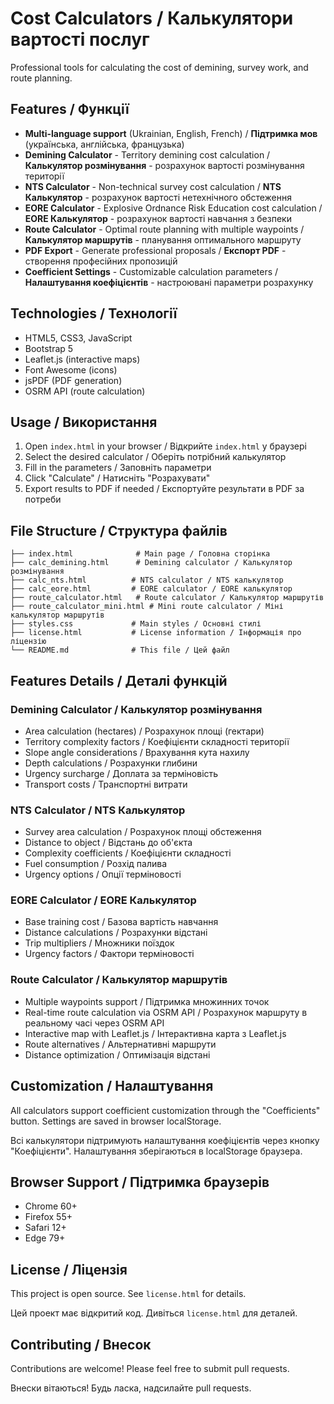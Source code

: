 # Cost Calculators / Калькулятори вартості послуг

Professional tools for calculating the cost of demining, survey work, and route planning.

## Features / Функції

- **Multi-language support** (Ukrainian, English, French) / **Підтримка мов** (українська, англійська, французька)
- **Demining Calculator** - Territory demining cost calculation / **Калькулятор розмінування** - розрахунок вартості розмінування території
- **NTS Calculator** - Non-technical survey cost calculation / **NTS Калькулятор** - розрахунок вартості нетехнічного обстеження
- **EORE Calculator** - Explosive Ordnance Risk Education cost calculation / **EORE Калькулятор** - розрахунок вартості навчання з безпеки
- **Route Calculator** - Optimal route planning with multiple waypoints / **Калькулятор маршрутів** - планування оптимального маршруту
- **PDF Export** - Generate professional proposals / **Експорт PDF** - створення професійних пропозицій
- **Coefficient Settings** - Customizable calculation parameters / **Налаштування коефіцієнтів** - настроювані параметри розрахунку

## Technologies / Технології

- HTML5, CSS3, JavaScript
- Bootstrap 5
- Leaflet.js (interactive maps)
- Font Awesome (icons)
- jsPDF (PDF generation)
- OSRM API (route calculation)

## Usage / Використання

1. Open `index.html` in your browser / Відкрийте `index.html` у браузері
2. Select the desired calculator / Оберіть потрібний калькулятор
3. Fill in the parameters / Заповніть параметри
4. Click "Calculate" / Натисніть "Розрахувати"
5. Export results to PDF if needed / Експортуйте результати в PDF за потреби

## File Structure / Структура файлів

```
├── index.html              # Main page / Головна сторінка
├── calc_demining.html      # Demining calculator / Калькулятор розмінування
├── calc_nts.html          # NTS calculator / NTS калькулятор
├── calc_eore.html         # EORE calculator / EORE калькулятор
├── route_calculator.html   # Route calculator / Калькулятор маршрутів
├── route_calculator_mini.html # Mini route calculator / Міні калькулятор маршрутів
├── styles.css             # Main styles / Основні стилі
├── license.html           # License information / Інформація про ліцензію
└── README.md              # This file / Цей файл
```

## Features Details / Деталі функцій

### Demining Calculator / Калькулятор розмінування
- Area calculation (hectares) / Розрахунок площі (гектари)
- Territory complexity factors / Коефіцієнти складності території
- Slope angle considerations / Врахування кута нахилу
- Depth calculations / Розрахунки глибини
- Urgency surcharge / Доплата за терміновість
- Transport costs / Транспортні витрати

### NTS Calculator / NTS Калькулятор
- Survey area calculation / Розрахунок площі обстеження
- Distance to object / Відстань до об'єкта
- Complexity coefficients / Коефіцієнти складності
- Fuel consumption / Розхід палива
- Urgency options / Опції терміновості

### EORE Calculator / EORE Калькулятор
- Base training cost / Базова вартість навчання
- Distance calculations / Розрахунки відстані
- Trip multipliers / Множники поїздок
- Urgency factors / Фактори терміновості

### Route Calculator / Калькулятор маршрутів
- Multiple waypoints support / Підтримка множинних точок
- Real-time route calculation via OSRM API / Розрахунок маршруту в реальному часі через OSRM API
- Interactive map with Leaflet.js / Інтерактивна карта з Leaflet.js
- Route alternatives / Альтернативні маршрути
- Distance optimization / Оптимізація відстані

## Customization / Налаштування

All calculators support coefficient customization through the "Coefficients" button. Settings are saved in browser localStorage.

Всі калькулятори підтримують налаштування коефіцієнтів через кнопку "Коефіцієнти". Налаштування зберігаються в localStorage браузера.

## Browser Support / Підтримка браузерів

- Chrome 60+
- Firefox 55+
- Safari 12+
- Edge 79+

## License / Ліцензія

This project is open source. See `license.html` for details.

Цей проект має відкритий код. Дивіться `license.html` для деталей.

## Contributing / Внесок

Contributions are welcome! Please feel free to submit pull requests.

Внески вітаються! Будь ласка, надсилайте pull requests.